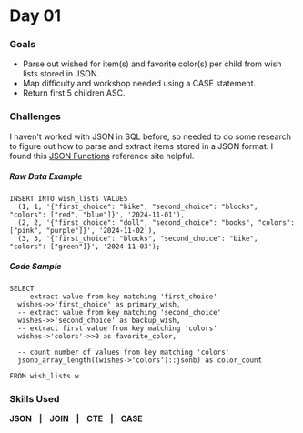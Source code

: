 # Day 01


### Goals
* Parse out wished for item(s) and favorite color(s) per child from wish lists stored in JSON.
* Map difficulty and workshop needed using a CASE statement.
* Return first 5 children ASC.

### Challenges
I haven't worked with JSON in SQL before, so needed to do some research to figure out how to parse and extract items stored in a JSON format. I found this [JSON Functions](https://neon.tech/postgresql/postgresql-json-functions) reference site helpful.

##### Raw Data Example
```
INSERT INTO wish_lists VALUES
  (1, 1, '{"first_choice": "bike", "second_choice": "blocks", "colors": ["red", "blue"]}', '2024-11-01'),
  (2, 2, '{"first_choice": "doll", "second_choice": "books", "colors": ["pink", "purple"]}', '2024-11-02'),
  (3, 3, '{"first_choice": "blocks", "second_choice": "bike", "colors": ["green"]}', '2024-11-03');
```

##### Code Sample
```
SELECT
  -- extract value from key matching 'first_choice'
  wishes->>'first_choice' as primary_wish,
  -- extract value from key matching 'second_choice'
  wishes->>'second_choice' as backup_wish,
  -- extract first value from key matching 'colors'
  wishes->'colors'->>0 as favorite_color,

  -- count number of values from key matching 'colors'
  jsonb_array_length((wishes->'colors')::jsonb) as color_count
		
FROM wish_lists w
```

### Skills Used
**JSON &nbsp;&nbsp; | &nbsp;&nbsp; JOIN &nbsp;&nbsp; | &nbsp;&nbsp; CTE &nbsp;&nbsp; | &nbsp;&nbsp; CASE**  
